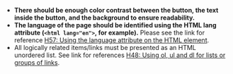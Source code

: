 - **There should be enough color contrast between the button, the text inside the button, and the background to ensure readability.**
- **The language of the page should be identified using the HTML lang attribute (`<html lang="en">`, for example).** Please see the link for reference [H57: Using the language attribute on the HTML element](https://www.w3.org/WAI/WCAG21/Techniques/html/H57).
- All logically related items/links must be presented as an HTML unordered list. See link for references [H48: Using ol, ul and dl for lists or groups of links](https://www.w3.org/WAI/WCAG21/Techniques/html/H48).